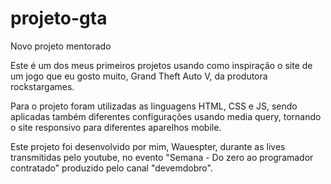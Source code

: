 # projeto-gta
Novo projeto mentorado

Este é um dos meus primeiros projetos usando como inspiração o site de um jogo que eu gosto muito, Grand Theft Auto V, da produtora rockstargames.

Para o projeto foram utilizadas as linguagens HTML, CSS e JS, sendo aplicadas também diferentes configurações usando media query, tornando o site responsivo para diferentes aparelhos mobile.

Este projeto foi desenvolvido por mim, Wauespter, durante as lives transmitidas pelo youtube, no evento "Semana - Do zero ao programador contratado" produzido pelo canal "devemdobro".
